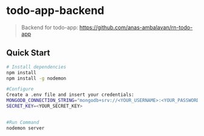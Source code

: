 # todo-app-backend

> Backend for todo-app: https://github.com/anas-ambalavan/rn-todo-app

## Quick Start

``` bash
# Install dependencies
npm install
npm install -g nodemon

#Configure
Create a .env file and insert your credentials:
MONGODB_CONNECTION_STRING="mongodb+srv://<YOUR_USERNAME>:<YOUR_PASSWORD>@cluster0.ake7y.mongodb.net/<DATABASE_NAME>?retryWrites=true"
SECRET_KEY=<YOUR_SECRET_KEY>


#Run Command
nodemon server
```
